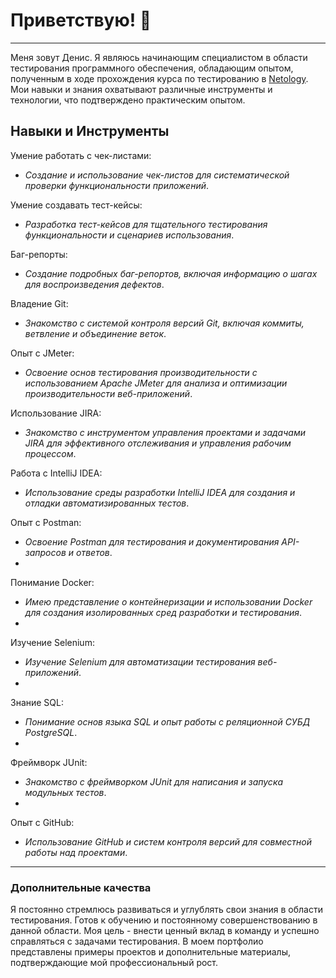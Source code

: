 # Приветствую! 👋
_ _ _
Меня зовут Денис. Я являюсь начинающим специалистом в области тестирования программного обеспечения, обладающим опытом, полученным в ходе прохождения курса по тестированию в [Netology](https://netology.ru/programs/qa?utm_source=admitad&utm_medium=cpa&utm_campaign=affiliate&admitad_uid=ab8201b70adc291eadef15fda3d22387&utm_term=58#/lessons). Мои навыки и знания охватывают различные инструменты и технологии, что подтверждено практическим опытом.

## Навыки и Инструменты

Умение работать с чек-листами:
* *Создание и использование чек-листов для систематической проверки функциональности приложений*.

Умение создавать тест-кейсы:
* *Разработка тест-кейсов для тщательного тестирования функциональности и сценариев использования*.

Баг-репорты:
* *Создание подробных баг-репортов, включая информацию о шагах для воспроизведения дефектов*.

Владение Git:
* *Знакомство с системой контроля версий Git, включая коммиты, ветвление и объединение веток*.

Опыт с JMeter:
* *Освоение основ тестирования производительности с использованием Apache JMeter для анализа и оптимизации производительности веб-приложений*.

Использование JIRA:
* *Знакомство с инструментом управления проектами и задачами JIRA для эффективного отслеживания и управления рабочим процессом*.
 
Работа с IntelliJ IDEA:
* *Использование среды разработки IntelliJ IDEA для создания и отладки автоматизированных тестов*.

Опыт с Postman:
* *Освоение Postman для тестирования и документирования API-запросов и ответов*.
* 
Понимание Docker:
* *Имею представление о контейнеризации и использовании Docker для создания изолированных сред разработки и тестирования*.
* 
Изучение Selenium:
* *Изучение Selenium для автоматизации тестирования веб-приложений*.
* 
Знание SQL:
* *Понимание основ языка SQL и опыт работы с реляционной СУБД PostgreSQL*.
* 
Фреймворк JUnit:
* *Знакомство с фреймворком JUnit для написания и запуска модульных тестов*.
* 
Опыт с GitHub:
* *Использование GitHub и систем контроля версий для совместной работы над проектами*.
_ _ _
### Дополнительные качества
Я постоянно стремлюсь развиваться и углублять свои знания в области тестирования. Готов к обучению и постоянному совершенствованию в данной области. Моя цель - внести ценный вклад в команду и успешно справляться с задачами тестирования. В моем портфолио представлены примеры проектов и дополнительные материалы, подтверждающие мой профессиональный рост.
